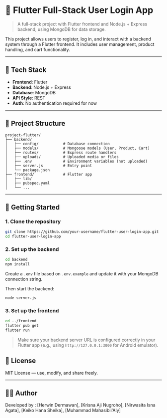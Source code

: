 # 🧩 Flutter Full-Stack User Login App

> A full-stack project with Flutter frontend and Node.js + Express backend, using MongoDB for data storage.

This project allows users to register, log in, and interact with a backend system through a Flutter frontend. It includes user management, product handling, and cart functionality.

---

## 🔧 Tech Stack

- **Frontend**: Flutter
- **Backend**: Node.js + Express
- **Database**: MongoDB
- **API Style**: REST
- **Auth**: No authentication required for now

---

## 📁 Project Structure

```
project-flutter/
├── backend/
│   ├── config/           # Database connection
│   ├── models/           # Mongoose models (User, Product, Cart)
│   ├── routes/           # Express route handlers
│   ├── uploads/          # Uploaded media or files
│   ├── .env              # Environment variables (not uploaded)
│   ├── server.js         # Entry point
│   └── package.json
├── frontend/             # Flutter app
│   ├── lib/
│   ├── pubspec.yaml
│   └── ...
```

---

## 🚀 Getting Started

### 1. Clone the repository

```bash
git clone https://github.com/your-username/flutter-user-login-app.git
cd flutter-user-login-app
```

### 2. Set up the backend

```bash
cd backend
npm install
```

Create a `.env` file based on `.env.example` and update it with your MongoDB connection string.

Then start the backend:

```bash
node server.js
```

### 3. Set up the frontend

```bash
cd ../frontend
flutter pub get
flutter run
```

> Make sure your backend server URL is configured correctly in your Flutter app (e.g., using `http://127.0.0.1:3000` for Android emulator).

## 📄 License

MIT License — use, modify, and share freely.

---

## 👨‍💻 Author

Developed by :
[Herwin Dermawan],
[Krisna Aji Nugroho],
[Nirwasita Isna Agata],
[Keiko Hana Sheika],
[Muhammad Mahasibil'Aly]
